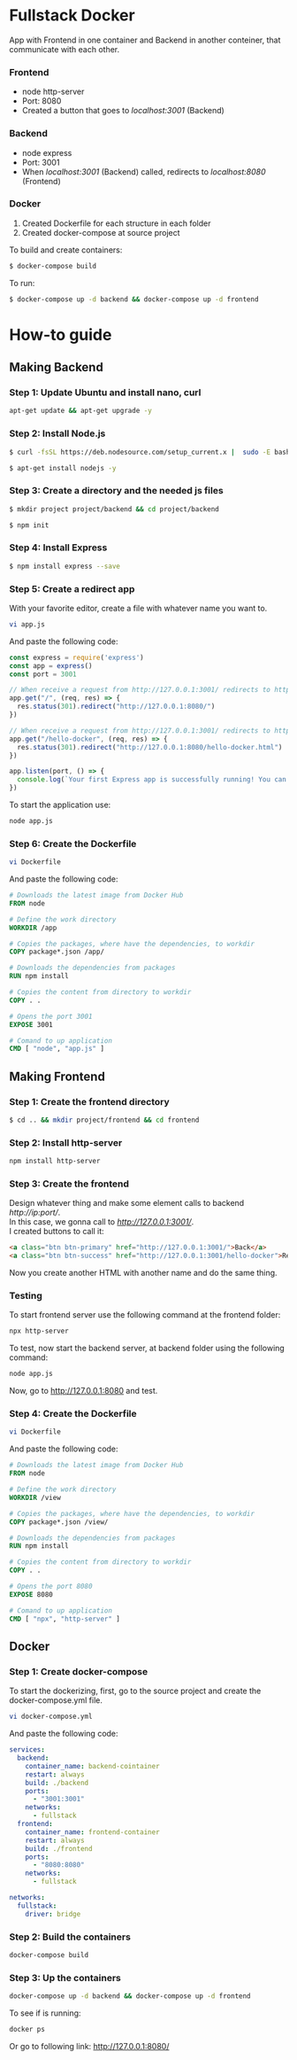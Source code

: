 # Fullstack Docker
App with Frontend in one container and Backend in another conteiner, that communicate with each other.

### Frontend
- node http-server
- Port: 8080
- Created a button that goes to *localhost:3001* (Backend)

### Backend
- node express
- Port: 3001
- When *localhost:3001* (Backend) called, redirects to *localhost:8080* (Frontend)
  
### Docker
1. Created Dockerfile for each structure in each folder
2. Created docker-compose at source project

To build and create containers:
```bash
$ docker-compose build
```

To run:
```bash
$ docker-compose up -d backend && docker-compose up -d frontend
```

# How-to guide

## Making Backend
### Step 1: Update Ubuntu and install nano, curl
```bash
apt-get update && apt-get upgrade -y
```

### Step 2: Install Node.js
```bash
$ curl -fsSL https://deb.nodesource.com/setup_current.x |  sudo -E bash -
```
```bash
$ apt-get install nodejs -y
```

### Step 3: Create a directory and the needed js files
```bash
$ mkdir project project/backend && cd project/backend
```
```bash 
$ npm init
```

### Step 4: Install Express
```bash
$ npm install express --save
```

### Step 5: Create a redirect app
With your favorite editor, create a file with whatever name you want to.
```bash
vi app.js
```
And paste the following code:
```js
const express = require('express')
const app = express()
const port = 3001

// When receive a request from http://127.0.0.1:3001/ redirects to http://127.0.0.1:8080/
app.get("/", (req, res) => {
  res.status(301).redirect("http://127.0.0.1:8080/")
})

// When receive a request from http://127.0.0.1:3001/ redirects to http://127.0.0.1:8080/hello-docker
app.get("/hello-docker", (req, res) => {
  res.status(301).redirect("http://127.0.0.1:8080/hello-docker.html")
})

app.listen(port, () => {
  console.log(`Your first Express app is successfully running! You can view the output of this app at http://localhost:${port}`)
})
```
To start the application use:
```bash
node app.js
```

### Step 6: Create the Dockerfile
```bash
vi Dockerfile
```
And paste the following code:
```Dockerfile
# Downloads the latest image from Docker Hub 
FROM node

# Define the work directory
WORKDIR /app

# Copies the packages, where have the dependencies, to workdir
COPY package*.json /app/

# Downloads the dependencies from packages
RUN npm install

# Copies the content from directory to workdir
COPY . .

# Opens the port 3001
EXPOSE 3001

# Comand to up application
CMD [ "node", "app.js" ]
```

## Making Frontend

### Step 1: Create the frontend directory
```bash
$ cd .. && mkdir project/frontend && cd frontend
```

### Step 2: Install http-server
```bash
npm install http-server
```
### Step 3: Create the frontend
Design whatever thing and make some element calls to backend *http://ip:port/*. <br>
In this case, we gonna call to *http://127.0.0.1:3001/*. <br>
I created buttons to call it:
```html
<a class="btn btn-primary" href="http://127.0.0.1:3001/">Back</a>
<a class="btn btn-success" href="http://127.0.0.1:3001/hello-docker">Response</button>
```
Now you create another HTML with another name and do the same thing.

### Testing
To start frontend server use the following command at the frontend folder: <br>
```bash
npx http-server
```
To test, now start the backend server, at backend folder using the following command:
```bash
node app.js
```
Now, go to http://127.0.0.1:8080 and test.

### Step 4: Create the Dockerfile
```bash
vi Dockerfile
```
And paste the following code:
```Dockerfile
# Downloads the latest image from Docker Hub 
FROM node

# Define the work directory
WORKDIR /view

# Copies the packages, where have the dependencies, to workdir
COPY package*.json /view/

# Downloads the dependencies from packages
RUN npm install

# Copies the content from directory to workdir
COPY . .

# Opens the port 8080
EXPOSE 8080

# Comand to up application
CMD [ "npx", "http-server" ]
```

## Docker
### Step 1: Create docker-compose
To start the dockerizing, first, go to the source project and create the docker-compose.yml file.
```bash
vi docker-compose.yml
```
And paste the following code:
```yml
services:
  backend:
    container_name: backend-cointainer
    restart: always
    build: ./backend
    ports:
      - "3001:3001"
    networks:
      - fullstack 
  frontend:
    container_name: frontend-container
    restart: always
    build: ./frontend
    ports:
      - "8080:8080"
    networks:
      - fullstack

networks:
  fullstack:
    driver: bridge
```
### Step 2: Build the containers
```bash
docker-compose build
```

### Step 3: Up the containers
```bash
docker-compose up -d backend && docker-compose up -d frontend
```

To see if is running:
```bash
docker ps
```
Or go to following link: http://127.0.0.1:8080/